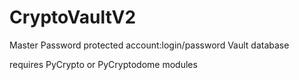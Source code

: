 # CryptoVaultV2
Master Password protected account:login/password Vault database

requires PyCrypto or PyCryptodome modules
